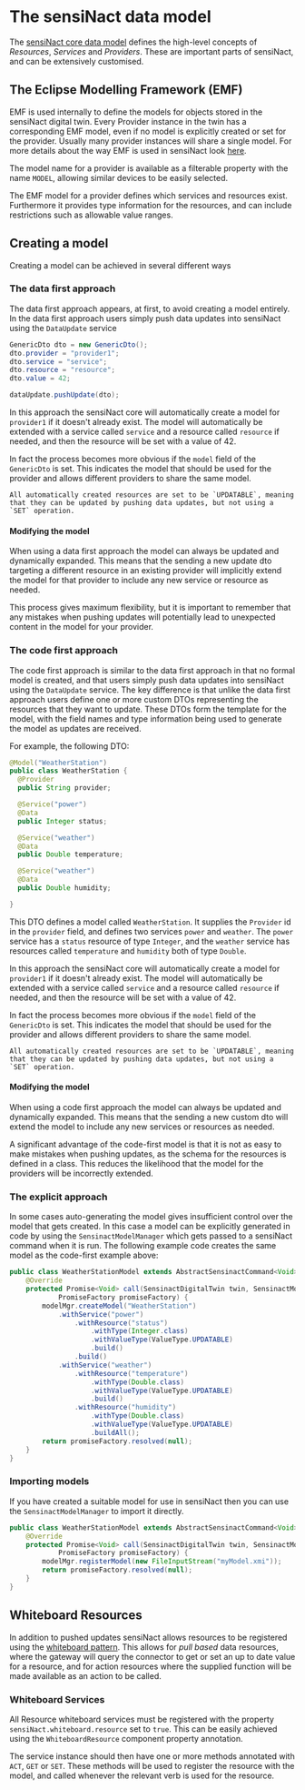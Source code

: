 # The sensiNact data model

The [sensiNact core data model](../CoreModel.md) defines the high-level concepts of *Resources*, *Services* and *Providers*. These are important parts of sensiNact, and can be extensively customised.

## The Eclipse Modelling Framework (EMF)

EMF is used internally to define the models for objects stored in the sensiNact digital twin. Every Provider instance in the twin has a corresponding EMF model, even if no model is explicitly created or set for the provider. Usually many provider instances will share a single model. For more details about the way EMF is used in sensiNact look [here](EMFModel.md).

The model name for a provider is available as a filterable property with the name `MODEL`, allowing similar devices to be easily selected.

The EMF model for a provider defines which services and resources exist. Furthermore it provides type information for the resources, and can include restrictions such as allowable value ranges.

## Creating a model

Creating a model can be achieved in several different ways

### The data first approach

The data first approach appears, at first, to avoid creating a model entirely. In the data first approach users simply push data updates into sensiNact using the `DataUpdate` service

```java
GenericDto dto = new GenericDto();
dto.provider = "provider1";
dto.service = "service";
dto.resource = "resource";
dto.value = 42;

dataUpdate.pushUpdate(dto);
```

In this approach the sensiNact core will automatically create a model for `provider1` if it doesn't already exist. The model will automatically be extended with a service called `service` and a resource called `resource` if needed, and then the resource will be set with a value of 42.

In fact the process becomes more obvious if the `model` field of the `GenericDto` is set. This indicates the model that should be used for the provider and allows different providers to share the same model.

```{important}
All automatically created resources are set to be `UPDATABLE`, meaning that they can be updated by pushing data updates, but not using a `SET` operation.
```

#### Modifying the model

When using a data first approach the model can always be updated and dynamically expanded. This means that the sending a new update dto targeting a different resource in an existing provider will implicitly extend the model for that provider to include any new service or resource as needed.

This process gives maximum flexibility, but it is important to remember that any mistakes when pushing updates will potentially lead to unexpected content in the model for your provider.

### The code first approach

The code first approach is similar to the data first approach in that no formal model is created, and that users simply push data updates into sensiNact using the `DataUpdate` service. The key difference is that unlike the data first approach users define one or more custom DTOs representing the resources that they want to update. These DTOs form the template for the model, with the field names and type information being used to generate the model as updates are received.

For example, the following DTO:

```java
@Model("WeatherStation")
public class WeatherStation {
  @Provider
  public String provider;

  @Service("power")
  @Data
  public Integer status;

  @Service("weather")
  @Data
  public Double temperature;

  @Service("weather")
  @Data
  public Double humidity;

}
```

This DTO defines a model called `WeatherStation`. It supplies the `Provider` id in the `provider` field, and defines two services `power` and `weather`. The `power` service has a `status` resource of type `Integer`, and the `weather` service has resources called `temperature` and `humidity` both of type `Double`.

In this approach the sensiNact core will automatically create a model for `provider1` if it doesn't already exist. The model will automatically be extended with a service called `service` and a resource called `resource` if needed, and then the resource will be set with a value of 42.

In fact the process becomes more obvious if the `model` field of the `GenericDto` is set. This indicates the model that should be used for the provider and allows different providers to share the same model.

```{important}
All automatically created resources are set to be `UPDATABLE`, meaning that they can be updated by pushing data updates, but not using a `SET` operation.
```

#### Modifying the model

When using a code first approach the model can always be updated and dynamically expanded. This means that the sending a new custom dto will extend the model to include any new services or resources as needed.

A significant advantage of the code-first model is that it is not as easy to make mistakes when pushing updates, as the schema for the resources is defined in a class. This reduces the likelihood that the model for the providers will be incorrectly extended.

### The explicit approach

In some cases auto-generating the model gives insufficient control over the model that gets created. In this case a model can be explicitly generated in code by using the `SensinactModelManager` which gets passed to a sensiNact command when it is run. The following example code creates the same model as the code-first example above:

```java
public class WeatherStationModel extends AbstractSensinactCommand<Void> {
    @Override
    protected Promise<Void> call(SensinactDigitalTwin twin, SensinactModelManager modelMgr,
            PromiseFactory promiseFactory) {
        modelMgr.createModel("WeatherStation")
            .withService("power")
                .withResource("status")
                    .withType(Integer.class)
                    .withValueType(ValueType.UPDATABLE)
                    .build()
                .build()
            .withService("weather")
                .withResource("temperature")
                    .withType(Double.class)
                    .withValueType(ValueType.UPDATABLE)
                    .build()
                .withResource("humidity")
                    .withType(Double.class)
                    .withValueType(ValueType.UPDATABLE)
                    .buildAll();
        return promiseFactory.resolved(null);
    }
}
```


### Importing models

If you have created a suitable model for use in sensiNact then you can use the `SensinactModelManager` to import it directly.


```java
public class WeatherStationModel extends AbstractSensinactCommand<Void> {
    @Override
    protected Promise<Void> call(SensinactDigitalTwin twin, SensinactModelManager modelMgr,
            PromiseFactory promiseFactory) {
        modelMgr.registerModel(new FileInputStream("myModel.xmi"));
        return promiseFactory.resolved(null);
    }
}
```

## Whiteboard Resources

In addition to pushed updates sensiNact allows resources to be registered using the [whiteboard pattern](https://docs.osgi.org/whitepaper/whiteboard-pattern/). This allows for *pull based* data resources, where the gateway will query the connector to get or set an up to date value for a resource, and for action resources where the supplied function will be made available as an action to be called.

### Whiteboard Services

All Resource whiteboard services must be registered with the property `sensiNact.whiteboard.resource` set to `true`. This can be easily achieved using the `WhiteboardResource` component property annotation.

The service instance should then have one or more methods annotated with `ACT`, `GET` or `SET`. These methods will be used to register the resource with the model, and called whenever the relevant verb is used for the resource.
